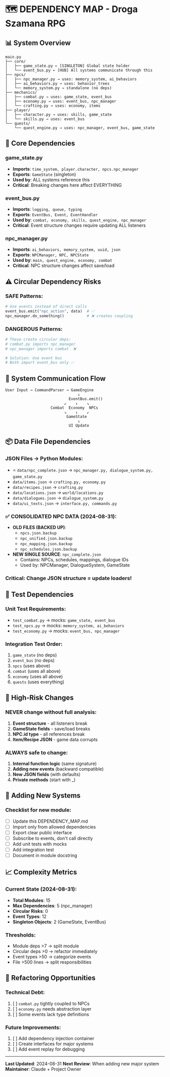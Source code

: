 # 🗺️ DEPENDENCY MAP - Droga Szamana RPG

## 📊 System Overview
```
main.py
├── core/
│   ├── game_state.py ← [SINGLETON] Global state holder
│   └── event_bus.py ← [HUB] All systems communicate through this
├── npcs/
│   ├── npc_manager.py → uses: memory_system, ai_behaviors
│   ├── ai_behaviors.py → uses: behavior_trees
│   └── memory_system.py → standalone (no deps)
├── mechanics/
│   ├── combat.py → uses: game_state, event_bus
│   ├── economy.py → uses: event_bus, npc_manager
│   └── crafting.py → uses: economy, items
├── player/
│   ├── character.py → uses: skills, game_state
│   └── skills.py → uses: event_bus
└── quests/
    └── quest_engine.py → uses: npc_manager, event_bus, game_state
```

## 🔗 Core Dependencies

### game_state.py
- **Imports**: `time_system, player.character, npcs.npc_manager`
- **Exports**: `GameState` (singleton)
- **Used by**: ALL systems reference this
- **Critical**: Breaking changes here affect EVERYTHING

### event_bus.py
- **Imports**: `logging, queue, typing`
- **Exports**: `EventBus, Event, EventHandler`
- **Used by**: `combat, economy, skills, quest_engine, npc_manager`
- **Critical**: Event structure changes require updating ALL listeners

### npc_manager.py
- **Imports**: `ai_behaviors, memory_system, uuid, json`
- **Exports**: `NPCManager, NPC, NPCState`
- **Used by**: `main, quest_engine, economy, combat`
- **Critical**: NPC structure changes affect save/load

## ⚠️ Circular Dependency Risks

### SAFE Patterns:
```python
# Use events instead of direct calls
event_bus.emit("npc_action", data)  # ✅
npc_manager.do_something()          # ❌ creates coupling
```

### DANGEROUS Patterns:
```python
# These create circular deps:
# combat.py imports npc_manager
# npc_manager imports combat  ❌

# Solution: Use event bus
# Both import event_bus only ✅
```

## 🔄 System Communication Flow

```
User Input → CommandParser → GameEngine
                                ↓
                            EventBus.emit()
                          ↙    ↓    ↘
                    Combat  Economy  NPCs
                          ↘    ↓    ↙
                           GameState
                                ↓
                            UI Update
```

## 📦 Data File Dependencies

### JSON Files → Python Modules:
- ⭐ `data/npc_complete.json` → `npc_manager.py, dialogue_system.py, game_state.py`
- `data/items.json` → `crafting.py, economy.py`
- `data/recipes.json` → `crafting.py`
- `data/locations.json` → `world/locations.py`
- `data/dialogues.json` → `dialogue_system.py`
- `data/ui_texts.json` → `interface.py, commands.py`

### ✅ CONSOLIDATED NPC DATA (2024-08-31):
- **OLD FILES (BACKED UP)**:
  - `npcs.json.backup`
  - `npc_unified.json.backup`
  - `npc_mapping.json.backup`
  - `npc_schedules.json.backup`
- **NEW SINGLE SOURCE**: `npc_complete.json`
  - Contains: NPCs, schedules, mappings, dialogue IDs
  - Used by: NPCManager, DialogueSystem, GameState

### Critical: Change JSON structure = update loaders!

## 🧪 Test Dependencies

### Unit Test Requirements:
- `test_combat.py` → mocks: `game_state, event_bus`
- `test_npcs.py` → mocks: `memory_system, ai_behaviors`
- `test_economy.py` → mocks: `event_bus, npc_manager`

### Integration Test Order:
1. `game_state` (no deps)
2. `event_bus` (no deps)
3. `npcs` (uses above)
4. `combat` (uses all above)
5. `economy` (uses all above)
6. `quests` (uses everything)

## 🔴 High-Risk Changes

### NEVER change without full analysis:
1. **Event structure** - all listeners break
2. **GameState fields** - save/load breaks
3. **NPC.id type** - all references break
4. **Item/Recipe JSON** - game data corrupts

### ALWAYS safe to change:
1. **Internal function logic** (same signature)
2. **Adding new events** (backward compatible)
3. **New JSON fields** (with defaults)
4. **Private methods** (start with _)

## 🚀 Adding New Systems

### Checklist for new module:
- [ ] Update this DEPENDENCY_MAP.md
- [ ] Import only from allowed dependencies
- [ ] Export clear public interface
- [ ] Subscribe to events, don't call directly
- [ ] Add unit tests with mocks
- [ ] Add integration test
- [ ] Document in module docstring

## 📈 Complexity Metrics

### Current State (2024-08-31):
- **Total Modules**: 15
- **Max Dependencies**: 5 (npc_manager)
- **Circular Risks**: 0
- **Event Types**: 12
- **Singleton Objects**: 2 (GameState, EventBus)

### Thresholds:
- Module deps >7 → split module
- Circular deps >0 → refactor immediately
- Event types >50 → categorize events
- File >500 lines → split responsibilities

## 🔧 Refactoring Opportunities

### Technical Debt:
1. [ ] `combat.py` tightly coupled to NPCs
2. [ ] `economy.py` needs abstraction layer
3. [ ] Some events lack type definitions

### Future Improvements:
1. [ ] Add dependency injection container
2. [ ] Create interfaces for major systems
3. [ ] Add event replay for debugging

---

**Last Updated**: 2024-08-31
**Next Review**: When adding new major system
**Maintainer**: Claude + Project Owner